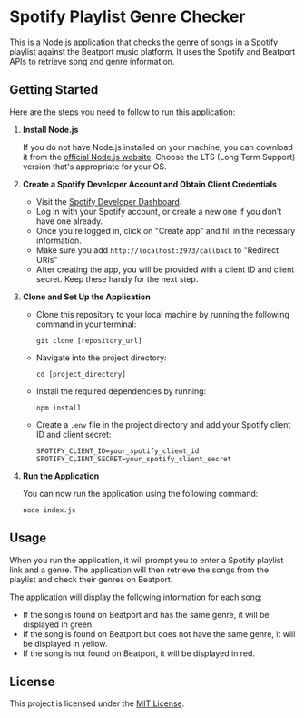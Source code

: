 # Spotify Playlist Genre Checker

This is a Node.js application that checks the genre of songs in a Spotify playlist against the Beatport music platform. It uses the Spotify and Beatport APIs to retrieve song and genre information.

## Getting Started

Here are the steps you need to follow to run this application:

1. **Install Node.js**

   If you do not have Node.js installed on your machine, you can download it from the [official Node.js website](https://nodejs.org/). Choose the LTS (Long Term Support) version that's appropriate for your OS.

2. **Create a Spotify Developer Account and Obtain Client Credentials**

   - Visit the [Spotify Developer Dashboard](https://developer.spotify.com/dashboard/).
   - Log in with your Spotify account, or create a new one if you don't have one already.
   - Once you're logged in, click on "Create app" and fill in the necessary information.
   - Make sure you add `http://localhost:2973/callback` to "Redirect URIs"
   - After creating the app, you will be provided with a client ID and client secret. Keep these handy for the next step.

3. **Clone and Set Up the Application**

   - Clone this repository to your local machine by running the following command in your terminal:

     ```
     git clone [repository_url]
     ```

   - Navigate into the project directory:

     ```
     cd [project_directory]
     ```

   - Install the required dependencies by running:

     ```
     npm install
     ```

   - Create a `.env` file in the project directory and add your Spotify client ID and client secret:

     ```
     SPOTIFY_CLIENT_ID=your_spotify_client_id
     SPOTIFY_CLIENT_SECRET=your_spotify_client_secret
     ```

4. **Run the Application**

   You can now run the application using the following command:

   ```
   node index.js
   ```

## Usage

When you run the application, it will prompt you to enter a Spotify playlist link and a genre. The application will then retrieve the songs from the playlist and check their genres on Beatport.

The application will display the following information for each song:

- If the song is found on Beatport and has the same genre, it will be displayed in green.
- If the song is found on Beatport but does not have the same genre, it will be displayed in yellow.
- If the song is not found on Beatport, it will be displayed in red.

## License

This project is licensed under the [MIT License](LICENSE).